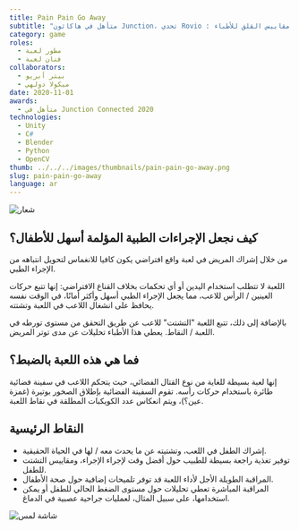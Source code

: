 ```yaml
---
title: Pain Pain Go Away
subtitle: "متأهل في هاكاثون Junction، تحدي Rovio : لعبة واقع افتراضي تشتت انتباه الأطفال خلال الإجراءات الطبية، وتوفر مقاييس القلق للأطباء."
category: game
roles:
  - مطور لعبة
  - فنان لعبة
collaborators:
  - بيتر أبريو
  - ميكولا دولهي
date: 2020-11-01
awards:
  - متأهل في Junction Connected 2020
technologies: 
  - Unity
  - C#
  - Blender
  - Python
  - OpenCV
thumb: ../../../images/thumbnails/pain-pain-go-away.png
slug: pain-pain-go-away
language: ar
---
```


![شعار](https://i.ibb.co/XDMRjdq/mkdown.png)

## كيف نجعل الإجراءات الطبية المؤلمة أسهل للأطفال؟
من خلال إشراك المريض في لعبة واقع افتراضي يكون كافيا للانغماس لتحويل انتباهه من الإجراء الطبي.

اللعبة لا تتطلب استخدام اليدين أو أي تحكمات بخلاف القناع الافتراضي: إنها تتبع حركات العينين / الرأس للاعب، مما يجعل الإجراء الطبي أسهل وأكثر أمانًا، في الوقت نفسه يحافظ على انشغال اللاعب في اللعبة وتشتته.

بالإضافة إلى ذلك، تتبع اللعبة "التشتت" للاعب عن طريق التحقق من مستوى تورطه في اللعبة / النقاط. يعطي هذا الأطباء تحليلات عن مدى توتر المريض.

## فما هي هذه اللعبة بالضبط؟
إنها لعبة بسيطة للغاية من نوع القتال الفضائي، حيث يتحكم اللاعب في سفينة فضائية طائرة باستخدام حركات رأسه. تقوم السفينة الفضائية بإطلاق الصخور بوتيرة (غمزة عين؟)، ويتم انعكاس عدد الكويكبات المطلقة في نقاط اللعبة.

## النقاط الرئيسية
 - إشراك الطفل في اللعب، وتشتيته عن ما يحدث معه / لها في الحياة الحقيقية.
 - توفير تغذية راجعة بسيطة للطبيب حول أفضل وقت لإجراء الإجراء، ومقاييس التشتت للطفل.
 - المراقبة الطويلة الأجل لأداء اللعبة قد توفر تلميحات إضافية حول صحة الأطفال.
 - المراقبة المباشرة تعطي تحليلات حول مستوى الضغط الحالي للطفل أو يمكن استخدامها، على سبيل المثال، لعمليات جراحية عصبية في الدماغ.

![شاشة لمس](https://i.ibb.co/Wggp7bh/mkdown2.png)